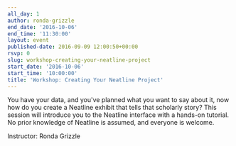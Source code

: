 ```yaml
---
all_day: 1
author: ronda-grizzle
end_date: '2016-10-06'
end_time: '11:30:00'
layout: event
published-date: 2016-09-09 12:00:50+00:00
rsvp: 0
slug: workshop-creating-your-neatline-project
start_date: '2016-10-06'
start_time: '10:00:00'
title: 'Workshop: Creating Your Neatline Project'
---
```


You have your data, and you've planned what you want to say about it, now how do you create a Neatline exhibit that tells that scholarly story? This session will introduce you to the Neatline interface with a hands-on tutorial. No prior knowledge of Neatline is assumed, and everyone is welcome.

Instructor: Ronda Grizzle
